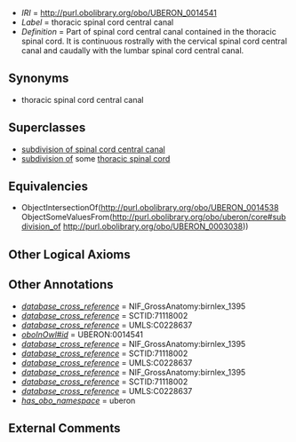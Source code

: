  * *IRI* = http://purl.obolibrary.org/obo/UBERON_0014541
 * *Label* = thoracic spinal cord central canal
 * *Definition* = Part of spinal cord central canal contained in the thoracic spinal cord. It is continuous rostrally with the cervical spinal cord central canal and caudally with the lumbar spinal cord central canal.

## Synonyms

 * thoracic spinal cord central canal

## Superclasses

 * [subdivision of spinal cord central canal](../../UBERON/38/UBERON_0014538.md)
 * [subdivision of](../../core#subdivision/of/core#subdivision_of.md) some [thoracic spinal cord](../../UBERON/38/UBERON_0003038.md)

## Equivalencies

 * ObjectIntersectionOf(<http://purl.obolibrary.org/obo/UBERON_0014538> ObjectSomeValuesFrom(<http://purl.obolibrary.org/obo/uberon/core#subdivision_of> <http://purl.obolibrary.org/obo/UBERON_0003038>))

## Other Logical Axioms


## Other Annotations

 * *[database_cross_reference](../../ef/oboInOwl#hasDbXref.md)* = NIF_GrossAnatomy:birnlex_1395
 * *[database_cross_reference](../../ef/oboInOwl#hasDbXref.md)* = SCTID:71118002
 * *[database_cross_reference](../../ef/oboInOwl#hasDbXref.md)* = UMLS:C0228637
 * *[oboInOwl#id](../../id/oboInOwl#id.md)* = UBERON:0014541
 * *[database_cross_reference](../../ef/oboInOwl#hasDbXref.md)* = NIF_GrossAnatomy:birnlex_1395
 * *[database_cross_reference](../../ef/oboInOwl#hasDbXref.md)* = SCTID:71118002
 * *[database_cross_reference](../../ef/oboInOwl#hasDbXref.md)* = UMLS:C0228637
 * *[database_cross_reference](../../ef/oboInOwl#hasDbXref.md)* = NIF_GrossAnatomy:birnlex_1395
 * *[database_cross_reference](../../ef/oboInOwl#hasDbXref.md)* = SCTID:71118002
 * *[database_cross_reference](../../ef/oboInOwl#hasDbXref.md)* = UMLS:C0228637
 * *[has_obo_namespace](../../ce/oboInOwl#hasOBONamespace.md)* = uberon

## External Comments

